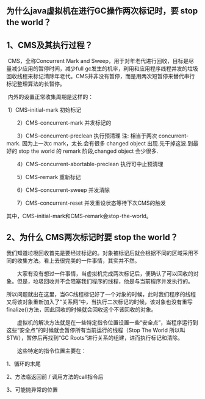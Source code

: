 ## 为什么java虚拟机在进行GC操作两次标记时，要 stop the world？



## 1、CMS及其执行过程？

​    CMS，全称Concurrent Mark and Sweep，用于对年老代进行回收，目标是尽量减少应用的暂停时间，减少full gc发生的机率，利用和应用程序线程并发的垃圾回收线程来标记清除年老代。CMS并非没有暂停，而是用两次短暂停来替代串行标记整理算法的长暂停。

​    内外的设置正常收集周期是这样的：

​    1）CMS-initial-mark 初始标记

　　2）CMS-concurrent-mark 并发标记的

　　3）CMS-concurrent-preclean 执行预清理  注: 相当于两次 concurrent-mark. 因为上一次c mark，太长.会有很多 changed object 出现.先干掉这波.到最好的 stop the world 的 remark 阶段,changed object 会少很多.

　　4）CMS-concurrent-abortable-preclean 执行可中止预清理  

　　5）CMS-remark 重新标记

　　6）CMS-concurrent-sweep 并发清除

　　7）CMS-concurrent-reset 并发重设状态等待下次CMS的触发

其中，CMS-initial-mark和CMS-remark会stop-the-world。

## 2、为什么 CMS两次标记时要 stop the world？

​    我们知道垃圾回收首先是要经过标记的。对象被标记后就会根据不同的区域采用不同的收集方法。看上去很完美的一件事情，其实并不然。 

  大家有没有想过一件事情，当虚拟机完成两次标记后，便确认了可以回收的对象。但是，垃圾回收并不会阻塞我们程序的线程，他是与当前程序并发执行的。

所以问题就出在这里，当GC线程标记好了一个对象的时候，此时我们程序的线程又将该对象重新加入了“关系网”中，当执行二次标记的时候，该对象也没有重写finalize()方法，因此回收的时候就会回收这个不该回收的对象。 

  虚拟机的解决方法就是在一些特定指令位置设置一些“安全点”，当程序运行到这些“安全点”的时候就会暂停所有当前运行的线程（Stop The World 所以叫STW），暂停后再找到“GC Roots”进行关系的组建，进而执行标记和清除。 

  这些特定的指令位置主要在：

1、循环的末尾

2、方法临返回前 / 调用方法的call指令后

3、可能抛异常的位置